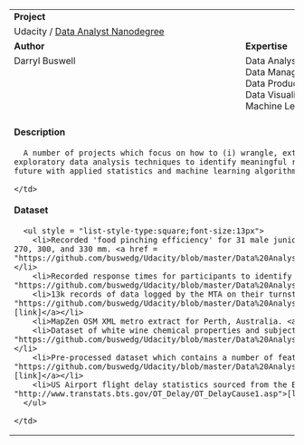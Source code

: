 <table style="width:100%">
  <tr></tr>
  <tr>
    <td colspan = "3"><b>Project</b></td>
  </tr>
  <tr>
    <td colspan = "3">Udacity / <a href = "https://github.com/buswedg/Udacity/tree/master/Data%20Analyst%20Nanodegree/">Data Analyst Nanodegree</a></td>
  </tr>
  <tr>
    <td><b>Author</b></td>
    <td><b>Expertise</b></td>
    <td><b>Tool</b></td>
  </tr>
  <tr>
    <td style="vertical-align:top">Darryl Buswell</td>
    <td style="vertical-align:top">Data Analysis<br>Data Management<br>Data Products<br>Data Visualization<br>Machine Learning</td>
    <td style="vertical-align:top">Python<br>R/R-Studio<br>MonogoDB<br>HTML<br>CSS<br>D3.js</td>
  </tr>
  <tr>
    <td colspan = "3"><b>Description</b></td>
  </tr>
  <tr>
    <td colspan = "3">

      A number of projects which focus on how to (i) wrangle, extract, transform, and load data from various databases, formats, and data sources, (ii) use exploratory data analysis techniques to identify meaningful relationships, patterns, or trends from complex data sets, (iii) classify and predict into the future with applied statistics and machine learning algorithms, and (iv) communicate data analysis and findings through effective data visualizations

    </td>
  </tr>
  <tr>
    <td colspan = "3"><b>Dataset</b></td>
  </tr>
  <tr>
    <td colspan = "3">

      <ul style = "list-style-type:square;font-size:13px">
        <li>Recorded 'food pinching efficiency' for 31 male junior college students and 21 primary school pupils who used chopsticks lengths of 180, 210, 240, 270, 300, and 330 mm. <a href = "https://github.com/buswedg/Udacity/blob/master/Data%20Analyst%20Nanodegree/P0%20Analyze%20Chopstick%20Length/data/chopstick-effectiveness.csv">[link]</a></li>
        <li>Recorded response times for participants to identify words which are congruent or incongruent. <a href = "https://github.com/buswedg/Udacity/blob/master/Data%20Analyst%20Nanodegree/P1%20Test%20a%20Perceptual%20Phenomenon/data/stroopdata.csv">[link]</a></li>
        <li>13k records of data logged by the MTA on their turnstiles in the New York subway system during the month of May 2011. <a href = "https://github.com/buswedg/Udacity/blob/master/Data%20Analyst%20Nanodegree/P2%20Analyzing%20the%20NYC%20Subway%20Dataset/data/turnstile_weather_v2.csv">[link]</a></li>
        <li>MapZen OSM XML metro extract for Perth, Australia. <a href = "https://mapzen.com/data/metro-extracts">[link]</a></li>
        <li>Dataset of white wine chemical properties and subjective taste quality rankings. <a href = "https://github.com/buswedg/Udacity/blob/master/Data%20Analyst%20Nanodegree/P4%20Explore%20and%20Summarize%20Data/data/wineQualityWhites.csv">[link]</a></li>
        <li>Pre-processed dataset which contains a number of features for Enron employees, including salary and historic email activity. <a href = "https://github.com/buswedg/Udacity/blob/master/Data%20Analyst%20Nanodegree/P5%20Identifying%20Fraud%20from%20Enron%20Email/data/final_project_dataset.pkl">[link]</a></li>
        <li>US Airport flight delay statistics sourced from the Bureau of Transportation Statistics. <a href = "http://www.transtats.bts.gov/OT_Delay/OT_DelayCause1.asp">[link]</a></li>
      </ul>

    </td>
  </tr>
</table>